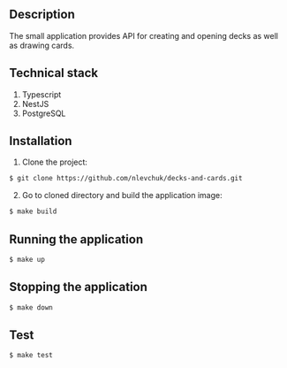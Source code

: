 ## Description

The small application provides API for creating and opening decks as well as drawing cards.

## Technical stack

1. Typescript
2. NestJS
3. PostgreSQL

## Installation

1. Clone the project:

```bash
$ git clone https://github.com/nlevchuk/decks-and-cards.git
```

2. Go to cloned directory and build the application image:

```bash
$ make build
```

## Running the application

```bash
$ make up
```

## Stopping the application

```bash
$ make down
```

## Test

```bash
$ make test
```

